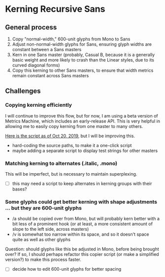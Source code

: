 # Kerning Recursive Sans

## General process

1. Copy "normal-width," 600-unit glyphs from Mono to Sans
2. Adjust non-normal-width glyphs for Sans, ensuring glyph widths are constant between a Sans masters
3. Kern in one Sans master (probably, Casual B, because it is a generally basic weight and more likely to crash than the Linear styles, due to its curved diagonal forms)
4. Copy this kerning to other Sans masters, to ensure that width metrics remain constant across Sans masters


## Challenges

### Copying kerning efficiently

I will continue to improve this flow, but for now, I am using a beta version of Metrics Machine, which includes an early-release API. This is very helpful in allowing me to easily copy kerning from one master to many others.

[Here is the script as of Oct 20, 2019](https://github.com/arrowtype/recursive/blob/6bbafc1351e665ff37219fc3c9d2d0b2d956a6dd/src/00-recursive-scripts-for-robofont/kerning/import-MM_kerning-from_selected_font.py), but I will be improving this.
- hard-coding the source paths, to make it a one-click script
- maybe adding a separate script to display test strings for other masters

### Matching kerning to alternates (.italic, .mono)

This will be imperfect, but is necessary to maintain superplexing.

- [ ] this may need a script to keep alternates in kerning groups with their bases?

### Some glyphs could get better kerning with shape adjustments ... but they are 600-unit glyphs

- /a should be copied over from Mono, but will probably kern better with a bit less of a prominent hook (or at least, a more consistent amount of slope to the left side, across masters)
- /v is somewhat too narrow within its space, and so it doesn't space quite as well as other glyphs

Question: should glyphs like this be adjusted in Mono, before being brought over? If so, I should perhaps refactor this copier script (or make a simplified version?) to make this process faster.

- [ ] decide how to edit 600-unit glyphs for better spacing